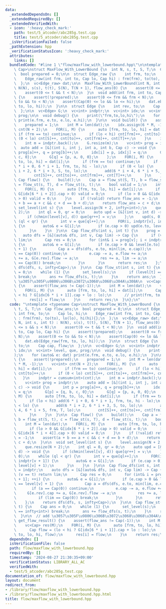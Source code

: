 ```yaml
---
data:
  _extendedDependsOn: []
  _extendedRequiredBy: []
  _extendedVerifiedWith:
  - icon: ':heavy_check_mark:'
    path: test/5_atcoder/abc285g.test.cpp
    title: test/5_atcoder/abc285g.test.cpp
  _isVerificationFailed: false
  _pathExtension: hpp
  _verificationStatusIcon: ':heavy_check_mark:'
  attributes:
    links: []
  bundledCode: "#line 1 \"flow/maxflow_with_lowerbound.hpp\"\n\ntemplate <typename\
    \ Cap>\nstruct MaxFlow_With_LowerBound {\n  int N, s, t, S, T;\n  Cap flow_ans;\n\
    \  bool prepared = 0;\n\n  struct Edge_raw {\n    int frm, to;\n    Cap lo, hi;\n\
    \    Edge_raw(int frm, int to, Cap lo, Cap hi) : frm(frm), to(to), lo(lo), hi(hi){};\n\
    \  };\n  vc<Edge_raw> dat;\n\n  MaxFlow_With_LowerBound(int N, int s, int t) :\
    \ N(N), s(s), t(t), S(N), T(N + 1), flow_ans(0) {\n    assert(0 <= s && s < N);\n\
    \    assert(0 <= t && t < N);\n  }\n  void add(int frm, int to, Cap lo, Cap hi)\
    \ {\n    assert(!prepared);\n    assert(0 <= frm && frm < N);\n    assert(0 <=\
    \ to && to < N);\n    assert(Cap(0) <= lo && lo <= hi);\n    dat.eb(Edge_raw(frm,\
    \ to, lo, hi));\n  }\n\n  struct Edge {\n    int rev, to;\n    Cap cap, flow;\n\
    \  };\n\n  vc<Edge> G;\n  vc<int> indptr;\n  vc<int> idx;\n  vc<int> level, que,\
    \ prog;\n\n  void debug() {\n    print(\"frm,to,lo,hi\");\n    for (auto& e: dat)\
    \ print(e.frm, e.to, e.lo, e.hi);\n  }\n\n  void build() {\n    assert(!prepared);\n\
    \    prepared = 1;\n    int M = len(dat);\n    idx.assign(6 * M, -1);\n    vc<int>\
    \ cnt(N + 2);\n    FOR(i, M) {\n      auto [frm, to, lo, hi] = dat[i];\n     \
    \ if (frm == to) continue;\n      if (lo < hi) cnt[frm]++, cnt[to]++;\n      if\
    \ (0 < lo) cnt[S]++, cnt[to]++, cnt[frm]++, cnt[T]++;\n    }\n    indptr = cumsum<int>(cnt);\n\
    \    int m = indptr.back();\n    G.resize(m);\n    vc<int> prog = indptr;\n  \
    \  auto add = [&](int i, int j, int a, int b, Cap c) -> void {\n      int p =\
    \ prog[a]++, q = prog[b]++;\n      idx[i] = p, idx[j] = q;\n      G[p] = {q, b,\
    \ c, 0};\n      G[q] = {p, a, 0, 0};\n    };\n    FOR(i, M) {\n      auto [frm,\
    \ to, lo, hi] = dat[i];\n      if (frm == to) continue;\n      if (lo < hi) add(6\
    \ * i + 0, 6 * i + 1, frm, to, hi - lo);\n      if (0 < lo) {\n        add(6 *\
    \ i + 2, 6 * i + 3, S, to, lo);\n        add(6 * i + 4, 6 * i + 5, frm, T, lo);\n\
    \        cnt[S]++, cnt[to]++, cnt[frm]++, cnt[T]++;\n      }\n    }\n  }\n\n \
    \ Cap flow() {\n    build();\n    Cap a = flow_st(S, T), b = flow_st(S, t), c\
    \ = flow_st(s, T), d = flow_st(s, t);\n    bool valid = 1;\n    int M = len(dat);\n\
    \    FOR(i, M) {\n      auto [frm, to, lo, hi] = dat[i];\n      if (lo > 0 &&\
    \ G[idx[6 * i + 2]].cap > 0) valid = 0;\n      if (lo > 0 && G[idx[6 * i + 4]].cap\
    \ > 0) valid = 0;\n    }\n    if (!valid) return flow_ans = -1;\n    assert(a\
    \ + b == a + c && c + d == b + d);\n    return flow_ans = c + d;\n  }\n\n  void\
    \ set_level(int s) {\n    level.assign(N + 2, infty<int>);\n    que.resize(N +\
    \ 2);\n    int ql = 0, qr = 0;\n    auto upd = [&](int v, int d) -> void {\n \
    \     if (chmin(level[v], d)) que[qr++] = v;\n    };\n    upd(s, 0);\n    while\
    \ (ql < qr) {\n      int v = que[ql++];\n      FOR(i, indptr[v], indptr[v + 1])\
    \ {\n        auto& e = G[i];\n        if (e.cap > 0) upd(e.to, level[v] + 1);\n\
    \      }\n    }\n  }\n\n  Cap flow_dfs(int s, int t) {\n    prog = indptr;\n \
    \   auto dfs = [&](auto& dfs, int v, Cap lim) -> Cap {\n      if (v == t) return\
    \ lim;\n      Cap res = 0;\n      for (int& i = prog[v]; i < indptr[v + 1]; ++i)\
    \ {\n        auto& e = G[i];\n        if (e.cap > 0 && level[e.to] == level[v]\
    \ + 1) {\n          Cap a = dfs(dfs, e.to, min(lim, e.cap));\n          if (a\
    \ == Cap(0)) continue;\n          e.cap -= a, e.flow += a;\n          G[e.rev].cap\
    \ += a, G[e.rev].flow -= a;\n          res += a, lim -= a;\n          if (lim\
    \ == Cap(0)) break;\n        }\n      }\n      return res;\n    };\n    return\
    \ dfs(dfs, s, infty<Cap>);\n  }\n\n  Cap flow_st(int s, int t) {\n    Cap ans\
    \ = 0;\n    while (1) {\n      set_level(s);\n      if (level[t] == infty<int>)\
    \ break;\n      ans += flow_dfs(s, t);\n    }\n    return ans;\n  }\n\n  // add\
    \ \u3057\u305F\u9806\u306B\u3072\u3068\u3068\u304A\u308A\n  vc<Cap> get_flow_result()\
    \ {\n    assert(flow_ans != Cap(-1));\n    int M = len(dat);\n    vc<Cap> res(M);\n\
    \    FOR(i, M) {\n      auto [frm, to, lo, hi] = dat[i];\n      Cap flow = (lo\
    \ < hi ? G[idx[6 * i + 1]].cap + lo : lo);\n      // print(frm, to, lo, hi, flow);\n\
    \      res[i] = flow;\n    }\n    return res;\n  }\n};\n"
  code: "\ntemplate <typename Cap>\nstruct MaxFlow_With_LowerBound {\n  int N, s,\
    \ t, S, T;\n  Cap flow_ans;\n  bool prepared = 0;\n\n  struct Edge_raw {\n   \
    \ int frm, to;\n    Cap lo, hi;\n    Edge_raw(int frm, int to, Cap lo, Cap hi)\
    \ : frm(frm), to(to), lo(lo), hi(hi){};\n  };\n  vc<Edge_raw> dat;\n\n  MaxFlow_With_LowerBound(int\
    \ N, int s, int t) : N(N), s(s), t(t), S(N), T(N + 1), flow_ans(0) {\n    assert(0\
    \ <= s && s < N);\n    assert(0 <= t && t < N);\n  }\n  void add(int frm, int\
    \ to, Cap lo, Cap hi) {\n    assert(!prepared);\n    assert(0 <= frm && frm <\
    \ N);\n    assert(0 <= to && to < N);\n    assert(Cap(0) <= lo && lo <= hi);\n\
    \    dat.eb(Edge_raw(frm, to, lo, hi));\n  }\n\n  struct Edge {\n    int rev,\
    \ to;\n    Cap cap, flow;\n  };\n\n  vc<Edge> G;\n  vc<int> indptr;\n  vc<int>\
    \ idx;\n  vc<int> level, que, prog;\n\n  void debug() {\n    print(\"frm,to,lo,hi\"\
    );\n    for (auto& e: dat) print(e.frm, e.to, e.lo, e.hi);\n  }\n\n  void build()\
    \ {\n    assert(!prepared);\n    prepared = 1;\n    int M = len(dat);\n    idx.assign(6\
    \ * M, -1);\n    vc<int> cnt(N + 2);\n    FOR(i, M) {\n      auto [frm, to, lo,\
    \ hi] = dat[i];\n      if (frm == to) continue;\n      if (lo < hi) cnt[frm]++,\
    \ cnt[to]++;\n      if (0 < lo) cnt[S]++, cnt[to]++, cnt[frm]++, cnt[T]++;\n \
    \   }\n    indptr = cumsum<int>(cnt);\n    int m = indptr.back();\n    G.resize(m);\n\
    \    vc<int> prog = indptr;\n    auto add = [&](int i, int j, int a, int b, Cap\
    \ c) -> void {\n      int p = prog[a]++, q = prog[b]++;\n      idx[i] = p, idx[j]\
    \ = q;\n      G[p] = {q, b, c, 0};\n      G[q] = {p, a, 0, 0};\n    };\n    FOR(i,\
    \ M) {\n      auto [frm, to, lo, hi] = dat[i];\n      if (frm == to) continue;\n\
    \      if (lo < hi) add(6 * i + 0, 6 * i + 1, frm, to, hi - lo);\n      if (0\
    \ < lo) {\n        add(6 * i + 2, 6 * i + 3, S, to, lo);\n        add(6 * i +\
    \ 4, 6 * i + 5, frm, T, lo);\n        cnt[S]++, cnt[to]++, cnt[frm]++, cnt[T]++;\n\
    \      }\n    }\n  }\n\n  Cap flow() {\n    build();\n    Cap a = flow_st(S, T),\
    \ b = flow_st(S, t), c = flow_st(s, T), d = flow_st(s, t);\n    bool valid = 1;\n\
    \    int M = len(dat);\n    FOR(i, M) {\n      auto [frm, to, lo, hi] = dat[i];\n\
    \      if (lo > 0 && G[idx[6 * i + 2]].cap > 0) valid = 0;\n      if (lo > 0 &&\
    \ G[idx[6 * i + 4]].cap > 0) valid = 0;\n    }\n    if (!valid) return flow_ans\
    \ = -1;\n    assert(a + b == a + c && c + d == b + d);\n    return flow_ans =\
    \ c + d;\n  }\n\n  void set_level(int s) {\n    level.assign(N + 2, infty<int>);\n\
    \    que.resize(N + 2);\n    int ql = 0, qr = 0;\n    auto upd = [&](int v, int\
    \ d) -> void {\n      if (chmin(level[v], d)) que[qr++] = v;\n    };\n    upd(s,\
    \ 0);\n    while (ql < qr) {\n      int v = que[ql++];\n      FOR(i, indptr[v],\
    \ indptr[v + 1]) {\n        auto& e = G[i];\n        if (e.cap > 0) upd(e.to,\
    \ level[v] + 1);\n      }\n    }\n  }\n\n  Cap flow_dfs(int s, int t) {\n    prog\
    \ = indptr;\n    auto dfs = [&](auto& dfs, int v, Cap lim) -> Cap {\n      if\
    \ (v == t) return lim;\n      Cap res = 0;\n      for (int& i = prog[v]; i < indptr[v\
    \ + 1]; ++i) {\n        auto& e = G[i];\n        if (e.cap > 0 && level[e.to]\
    \ == level[v] + 1) {\n          Cap a = dfs(dfs, e.to, min(lim, e.cap));\n   \
    \       if (a == Cap(0)) continue;\n          e.cap -= a, e.flow += a;\n     \
    \     G[e.rev].cap += a, G[e.rev].flow -= a;\n          res += a, lim -= a;\n\
    \          if (lim == Cap(0)) break;\n        }\n      }\n      return res;\n\
    \    };\n    return dfs(dfs, s, infty<Cap>);\n  }\n\n  Cap flow_st(int s, int\
    \ t) {\n    Cap ans = 0;\n    while (1) {\n      set_level(s);\n      if (level[t]\
    \ == infty<int>) break;\n      ans += flow_dfs(s, t);\n    }\n    return ans;\n\
    \  }\n\n  // add \u3057\u305F\u9806\u306B\u3072\u3068\u3068\u304A\u308A\n  vc<Cap>\
    \ get_flow_result() {\n    assert(flow_ans != Cap(-1));\n    int M = len(dat);\n\
    \    vc<Cap> res(M);\n    FOR(i, M) {\n      auto [frm, to, lo, hi] = dat[i];\n\
    \      Cap flow = (lo < hi ? G[idx[6 * i + 1]].cap + lo : lo);\n      // print(frm,\
    \ to, lo, hi, flow);\n      res[i] = flow;\n    }\n    return res;\n  }\n};"
  dependsOn: []
  isVerificationFile: false
  path: flow/maxflow_with_lowerbound.hpp
  requiredBy: []
  timestamp: '2024-08-27 21:30:35+09:00'
  verificationStatus: LIBRARY_ALL_AC
  verifiedWith:
  - test/5_atcoder/abc285g.test.cpp
documentation_of: flow/maxflow_with_lowerbound.hpp
layout: document
redirect_from:
- /library/flow/maxflow_with_lowerbound.hpp
- /library/flow/maxflow_with_lowerbound.hpp.html
title: flow/maxflow_with_lowerbound.hpp
---
```

